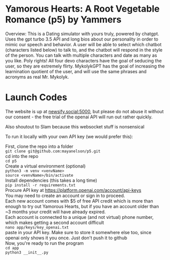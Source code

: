 # Yamorous Hearts: A Root Vegetable Romance (p5) by Yammers

Overview: This is a Dating simulator with yours truly, powered by chatgpt.
Uses the gpt turbo 3.5 API and long bios about our personality in order to mimic our speech and behavior. A user will be able to select which chatbot (characters listed below) to talk to, and the chatbot will respond in the style of the person. You can talk with multiple characters and date as many as you like. Poly rights! All four devo characters have the goal of seducing the user, so they are extremely flirty. MykolykGPT has the goal of increasing the learnination quotient of the user, and will use the same phrases and acronyms as real Mr. Mykolyk. 

# Launch Codes
The website is up at [newsify.social:5000](newsify.social:5000), but please do not abuse it without our consent - the free trial of the openai API will run out rather quickly. 

Also shoutout to Slam because this websocket stuff is nonsensical

To run it locally with your own API key (we would prefer this):

First, clone the repo into a folder  
`git clone git@github.com:mayanelson/p5.git`  
cd into the repo  
`cd p5`  
Create a virtual environment (optional)  
`python3 -m venv <venvName>`  
`source <venvName>/bin/activate`  
Install dependencies (this takes a long time)  
`pip install -r requirements.txt`  
Procure API key at https://platform.openai.com/account/api-keys  
You may need to create an account or sign in to proceed.  
Each new account comes with $5 of free API credit which is more than enough to try out Yamorous Hearts, but if you have an account older than ~3 months your  credit will have already expired.  
Each account is connected to a unique (and not virtual) phone number, which makes getting a second account difficult  
`nano app/keys/key_openai.txt`  
paste in your API key. Make sure to store it somewhere else too, since openai only shows it you once. Just don't push it to github  
Now, you're ready to run the program  
`cd app`  
`python3 __init__.py`  
